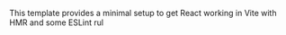 

This template provides a minimal setup to get React working in Vite with HMR and some ESLint rul

